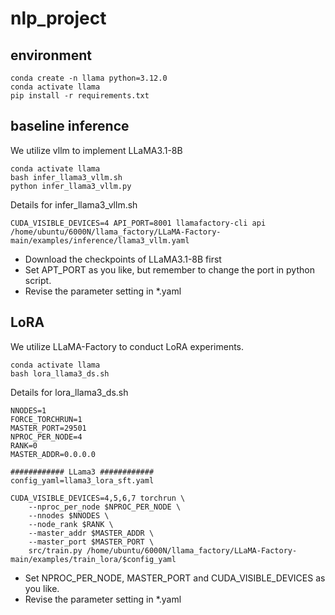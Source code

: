 # nlp_project

## environment
```shell
conda create -n llama python=3.12.0
conda activate llama
pip install -r requirements.txt
```

## baseline inference
We utilize vllm to implement LLaMA3.1-8B
```shell
conda activate llama
bash infer_llama3_vllm.sh
python infer_llama3_vllm.py
```


Details for infer_llama3_vllm.sh
```
CUDA_VISIBLE_DEVICES=4 API_PORT=8001 llamafactory-cli api /home/ubuntu/6000N/llama_factory/LLaMA-Factory-main/examples/inference/llama3_vllm.yaml
```

* Download the checkpoints of LLaMA3.1-8B first
* Set APT_PORT as you like, but remember to change the port in python script.
* Revise the parameter setting in *.yaml


## LoRA
We utilize LLaMA-Factory to conduct LoRA experiments.
```shell
conda activate llama
bash lora_llama3_ds.sh
```

Details for lora_llama3_ds.sh
```
NNODES=1
FORCE_TORCHRUN=1
MASTER_PORT=29501
NPROC_PER_NODE=4
RANK=0
MASTER_ADDR=0.0.0.0

############ LLama3 ############
config_yaml=llama3_lora_sft.yaml

CUDA_VISIBLE_DEVICES=4,5,6,7 torchrun \
    --nproc_per_node $NPROC_PER_NODE \
    --nnodes $NNODES \
    --node_rank $RANK \
    --master_addr $MASTER_ADDR \
    --master_port $MASTER_PORT \
    src/train.py /home/ubuntu/6000N/llama_factory/LLaMA-Factory-main/examples/train_lora/$config_yaml
```

* Set NPROC_PER_NODE, MASTER_PORT and CUDA_VISIBLE_DEVICES as you like.
* Revise the parameter setting in *.yaml